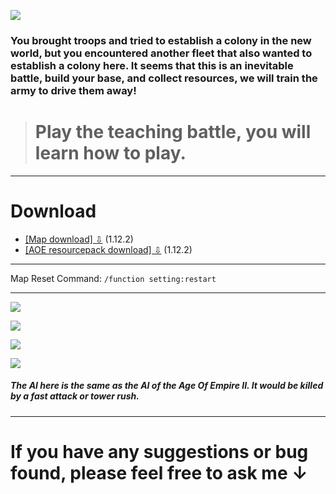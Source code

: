 ![](https://github.com/wuilliam104286/image_saves/blob/master/img/aop2/0.png)
### You brought troops and tried to establish a colony in the new world, but you encountered another fleet that also wanted to establish a colony here. It seems that this is an inevitable battle, build your base, and collect resources, we will train the army to drive them away!


> # Play the teaching battle, you will learn how to play.


------------

# Download
- [[Map download] ⇩](https://github.com/wuilliam104286/Age-Of-Plunder-II-English/archive/v2.5c.zip "[Map download] ⇩") (1.12.2)
- [[AOE resourcepack download] ⇩](https://www.mediafire.com/file/nvngrl2adzzu2jf/aop_resources.zip/file "[AOE resourcepack download] ⇩") (1.12.2)

------------


Map Reset Command: `/function setting:restart`

------------

![](https://truth.bahamut.com.tw/s01/202001/deb3e7c66fc51636db7e36f52bd3813b.JPG?w=1000)

![](https://static.planetminecraft.com/files/resource_media/screenshot/1936/image-1567848347.png)

![](https://static.planetminecraft.com/files/resource_media/screenshot/12864410.png)

![](https://static.planetminecraft.com/files/resource_media/screenshot/13778536.png)

##### The AI here is the same as the AI of the Age Of Empire II. It would be killed by a fast attack or tower rush.

------------

# If you have any suggestions or bug found, please feel free to ask me ↓
